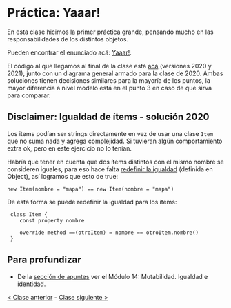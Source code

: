 # Práctica: Yaaar!

En esta clase hicimos la primer práctica grande, pensando mucho en las responsabilidades de los distintos objetos.

Pueden encontrar el enunciado acá: [Yaaar!](https://docs.google.com/document/d/1W7d0K3ZsYQyUVb7eis-2IXO8gmaBwJwf892oDZkPpEg/edit#).

El código al que llegamos al final de la clase está [acá](https://github.com/pdep-mit/ejemplos-de-clase-wollok/tree/master/src/clase06) (versiones 2020 y 2021), junto con un diagrama general armado para la clase de 2020. Ambas soluciones tienen decisiones similares para la mayoría de los puntos, la mayor diferencia a nivel modelo está en el punto 3 en caso de que sirva para comparar.

## Disclaimer: Igualdad de ítems - solución 2020

Los items podían ser strings directamente en vez de usar una clase `Item` que no suma nada y agrega complejidad. Si tuvieran algún comportamiento extra ok, pero en este ejercicio no lo tenían.

Habría que tener en cuenta que dos ítems distintos con el mismo nombre se consideren iguales, para eso hace falta [redefinir la igualdad](http://wiki.uqbar.org/wiki/articles/igual-o-identico-----vs---.html) (definida en Object), así logramos que esto de true:

```wollok
new Item(nombre = "mapa") == new Item(nombre = "mapa")
```

De esta forma se puede redefinir la igualdad para los ítems:

```wollok
 class Item {
 	const property nombre
 	
 	override method ==(otroItem) = nombre == otroItem.nombre()
 }
```

## Para profundizar 

- De la [sección de apuntes](http://www.pdep.com.ar/material/apuntes) ver el Módulo 14: Mutabilidad. Igualdad e identidad. 

[< Clase anterior](https://github.com/pdep-mit/bitacora-de-clase/blob/master/clase-22.md) - [Clase siguiente >](https://github.com/pdep-mit/bitacora-de-clase/blob/master/clase-23.md)
